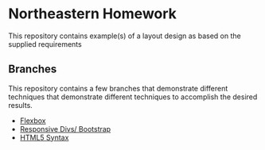# Northeastern Homework

This repository contains example(s) of a layout design as based on the supplied requirements

## Branches

This repository contains a few branches that demonstrate different techniques that demonstrate different techniques to accomplish the desired results. 

* [Flexbox](https://github.com/aldeloren/northeastern-layout/tree/flexbox)
* [Responsive Divs/ Bootstrap](https://github.com/aldeloren/northeastern-layout/tree/flexbox)
* [HTML5 Syntax](https://github.com/aldeloren/northeastern-layout/tree/html5)
